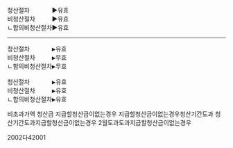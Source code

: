 <link rel="stylesheet" href="../_res/darkmode.css">








청산절차ㅤㅤㅤㅤ▶<span class="r">유효</span>  
비청산절차ㅤㅤㅤ▶<span class="t">유효</span>  
ㄴ합의비청산절차▶<span class="t">유효</span>   

---
<pre>
청산절차ㅤㅤㅤㅤ▶<span class="r">유효</span>  
비청산절차ㅤㅤㅤ▶<span class="b">무효</span>  
ㄴ합의비청산절차▶<span class="b">무효</span>  

청산절차ㅤㅤㅤㅤ▶<span class="r">유효</span>  
비청산절차ㅤㅤㅤ▶<span class="t">유효</span>  
ㄴ합의비청산절차▶<span class="t">유효</span> 
</pre>


비초과가액
청산금
지급할청산금이없는경우
지급할청산금이없는경우청산기간도과
청산기간도과지급할청산금이없는경우
2월도과도과지급할청산금이없는경우




2002다42001